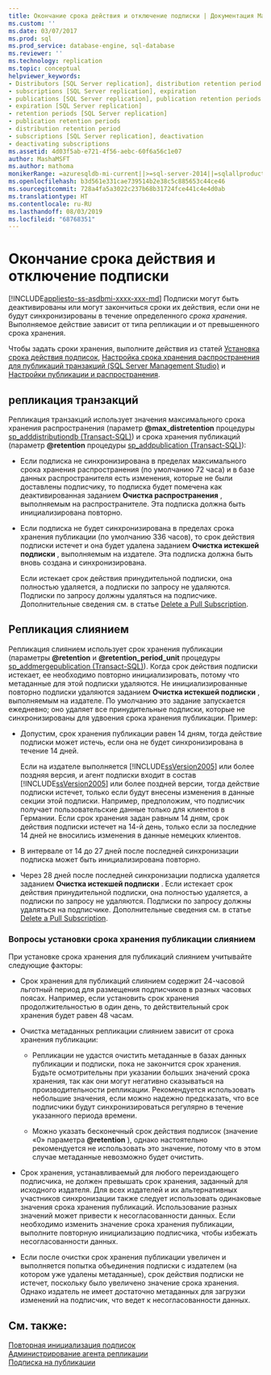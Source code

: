 ```yaml
---
title: Окончание срока действия и отключение подписки | Документация Майкрософт
ms.custom: ''
ms.date: 03/07/2017
ms.prod: sql
ms.prod_service: database-engine, sql-database
ms.reviewer: ''
ms.technology: replication
ms.topic: conceptual
helpviewer_keywords:
- Distributors [SQL Server replication], distribution retention period
- subscriptions [SQL Server replication], expiration
- publications [SQL Server replication], publication retention periods
- expiration [SQL Server replication]
- retention periods [SQL Server replication]
- publication retention periods
- distribution retention period
- subscriptions [SQL Server replication], deactivation
- deactivating subscriptions
ms.assetid: 4d03f5ab-e721-4f56-aebc-60f6a56c1e07
author: MashaMSFT
ms.author: mathoma
monikerRange: =azuresqldb-mi-current||>=sql-server-2014||=sqlallproducts-allversions
ms.openlocfilehash: b3d561e331cae739514b2e38c5c885653c44ce46
ms.sourcegitcommit: 728a4fa5a3022c237b68b31724fce441c4e4d0ab
ms.translationtype: HT
ms.contentlocale: ru-RU
ms.lasthandoff: 08/03/2019
ms.locfileid: "68768351"
---
```

# <a name="subscription-expiration-and-deactivation"></a>Окончание срока действия и отключение подписки
[!INCLUDE[appliesto-ss-asdbmi-xxxx-xxx-md](../../includes/appliesto-ss-asdbmi-xxxx-xxx-md.md)]
  Подписки могут быть деактивированы или могут закончиться сроки их действия, если они не будут синхронизированы в течение определенного *срока хранения*. Выполняемое действие зависит от типа репликации и от превышенного срока хранения.  
  
 Чтобы задать сроки хранения, выполните действия из статей [Установка срока действия подписок](../../relational-databases/replication/publish/set-the-expiration-period-for-subscriptions.md), [Настройка срока хранения распространения для публикаций транзакций (SQL Server Management Studio)](../../relational-databases/replication/set-distribution-retention-period-for-transactional-publications.md) и [Настройки публикации и распространения](../../relational-databases/replication/configure-publishing-and-distribution.md).  
  
## <a name="transactional-replication"></a>репликация транзакций  
 Репликация транзакций использует значения максимального срока хранения распространения (параметр **@max_distretention** процедуры [sp_adddistributiondb &#40;Transact-SQL&#41;](../../relational-databases/system-stored-procedures/sp-adddistributiondb-transact-sql.md)) и срока хранения публикаций (параметр **@retention** процедуры [sp_addpublication &#40;Transact-SQL&#41;](../../relational-databases/system-stored-procedures/sp-addpublication-transact-sql.md)):  
  
-   Если подписка не синхронизирована в пределах максимального срока хранения распространения (по умолчанию 72 часа) и в базе данных распространителя есть изменения, которые не были доставлены подписчику, то подписка будет помечена как деактивированная заданием **Очистка распространения** , выполняемым на распространителе. Эта подписка должна быть инициализирована повторно.  
  
-   Если подписка не будет синхронизирована в пределах срока хранения публикации (по умолчанию 336 часов), то срок действия подписки истечет и она будет удалена заданием **Очистка истекшей подписки** , выполняемым на издателе. Эта подписка должна быть вновь создана и синхронизирована.  
  
     Если истекает срок действия принудительной подписки, она полностью удаляется, а подписки по запросу не удаляются. Подписки по запросу должны удаляться на подписчике. Дополнительные сведения см. в статье [Delete a Pull Subscription](../../relational-databases/replication/delete-a-pull-subscription.md).  
  
## <a name="merge-replication"></a>Репликация слиянием  
 Репликация слиянием использует срок хранения публикации (параметры **@retention** и **@retention_period_unit** процедуры [sp_addmergepublication &#40;Transact-SQL&#41;](../../relational-databases/system-stored-procedures/sp-addmergepublication-transact-sql.md)). Когда срок действия подписки истекает, ее необходимо повторно инициализировать, потому что метаданные для этой подписки удаляются. Не инициализированные повторно подписки удаляются заданием **Очистка истекшей подписки** , выполняемым на издателе. По умолчанию это задание запускается ежедневно; оно удаляет все принудительные подписки, которые не синхронизированы для удвоения срока хранения публикации. Пример:  
  
-   Допустим, срок хранения публикации равен 14 дням, тогда действие подписки может истечь, если она не будет синхронизирована в течение 14 дней.  
  
     Если на издателе выполняется [!INCLUDE[ssVersion2005](../../includes/ssversion2005-md.md)] или более поздняя версия, и агент подписки входит в состав [!INCLUDE[ssVersion2005](../../includes/ssversion2005-md.md)] или более поздней версии, тогда действие подписки истечет, только если будут внесены изменения в данные секции этой подписки. Например, предположим, что подписчик получает пользовательские данные только для клиентов в Германии. Если срок хранения задан равным 14 дням, срок действия подписки истечет на 14-й день, только если за последние 14 дней не вносились изменения в данные немецких клиентов.  
  
-   В интервале от 14 до 27 дней после последней синхронизации подписка может быть инициализирована повторно.  
  
-   Через 28 дней после последней синхронизации подписка удаляется заданием **Очистка истекшей подписки** . Если истекает срок действия принудительной подписки, она полностью удаляется, а подписки по запросу не удаляются. Подписки по запросу должны удаляться на подписчике. Дополнительные сведения см. в статье [Delete a Pull Subscription](../../relational-databases/replication/delete-a-pull-subscription.md).  
  
### <a name="considerations-for-setting-the-publication-retention-period-for-merge-publications"></a>Вопросы установки срока хранения публикации слиянием  
 При установке срока хранения для публикаций слиянием учитывайте следующие факторы:  
  
-   Срок хранения для публикаций слиянием содержит 24-часовой льготный период для размещения подписчиков в разных часовых поясах. Например, если установить срок хранения продолжительностью в один день, то действительный срок хранения будет равен 48 часам.  
  
-   Очистка метаданных репликации слиянием зависит от срока хранения публикации:  
  
    -   Репликации не удастся очистить метаданные в базах данных публикации и подписки, пока не закончится срок хранения. Будьте осмотрительны при указании больших значений срока хранения, так как они могут негативно сказываться на производительности репликации. Рекомендуется использовать небольшие значения, если можно надежно предсказать, что все подписчики будут синхронизироваться регулярно в течение указанного периода времени.  
  
    -   Можно указать бесконечный срок действия подписок (значение «0» параметра **@retention** ), однако настоятельно рекомендуется не использовать это значение, потому что в этом случае метаданные невозможно будет очистить.  
  
-   Срок хранения, устанавливаемый для любого переиздающего подписчика, не должен превышать срок хранения, заданный для исходного издателя. Для всех издателей и их альтернативных участников синхронизации также следует использовать одинаковые значения срока хранения публикаций. Использование разных значений может привести к несогласованности данных. Если необходимо изменить значение срока хранения публикации, выполните повторную инициализацию подписчика, чтобы избежать несогласованности данных.  
  
-   Если после очистки срок хранения публикации увеличен и выполняется попытка объединения подписки с издателем (на котором уже удалены метаданные), срок действия подписки не истечет, поскольку было увеличено значение срока хранения. Однако издатель не имеет достаточно метаданных для загрузки изменений на подписчик, что ведет к несогласованности данных.  
  
## <a name="see-also"></a>См. также:  
 [Повторная инициализация подписок](../../relational-databases/replication/reinitialize-subscriptions.md)   
 [Администрирование агента репликации](../../relational-databases/replication/agents/replication-agent-administration.md)   
 [Подписка на публикации](../../relational-databases/replication/subscribe-to-publications.md)  
  
  
